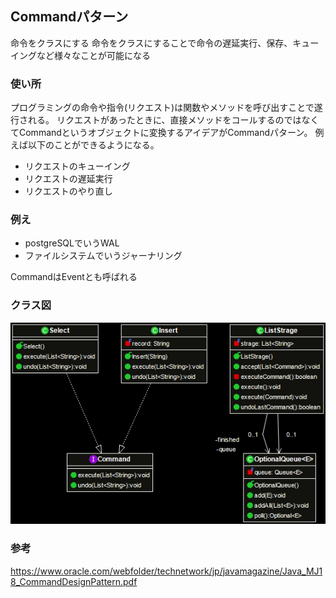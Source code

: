 ## Commandパターン
命令をクラスにする
命令をクラスにすることで命令の遅延実行、保存、キューイングなど様々なことが可能になる

### 使い所
プログラミングの命令や指令(リクエスト)は関数やメソッドを呼び出すことで遂行される。
リクエストがあったときに、直接メソッドをコールするのではなくてCommandというオブジェクトに変換するアイデアがCommandパターン。
例えば以下のことができるようになる。
- リクエストのキューイング
- リクエストの遅延実行
- リクエストのやり直し

### 例え
- postgreSQLでいうWAL
- ファイルシステムでいうジャーナリング

CommandはEventとも呼ばれる

### クラス図
![クラス図](https://github.com/keikohi/design-patterns/blob/master/src/command/command.png)

### 参考
https://www.oracle.com/webfolder/technetwork/jp/javamagazine/Java_MJ18_CommandDesignPattern.pdf
